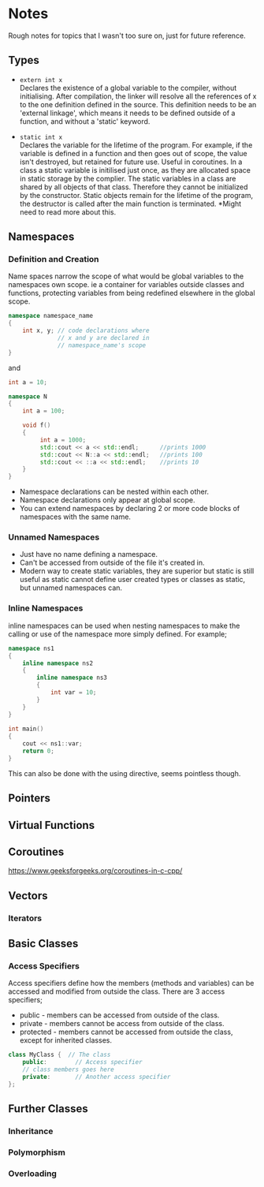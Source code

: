 # Notes

Rough notes for topics that I wasn't too sure on, just for future reference.

## Types

- ```extern int x```    
Declares the existence of a global variable to the compiler, without initialising. After compilation, the linker will resolve all the references of x to the one definition defined in the source. This definition needs to be an 'external linkage', which means it needs to be defined outside of a function, and without a 'static' keyword.

- ```static int x```    
Declares the variable for the lifetime of the program.
For example, if the variable is defined in a function and then goes out of scope, the value isn't destroyed, but retained for future use. Useful in coroutines.
In a class a static variable is initilised just once, as they are allocated space in static storage by the complier. The static variables in a class are shared by all objects of that class. Therefore they cannot be initialized by the constructor.
Static objects remain for the lifetime of the program, the destructor is called after the main function is terminated.
*Might need to read more about this.

## Namespaces

### Definition and Creation

Name spaces narrow the scope of what would be global variables to the namespaces own scope. ie a container for variables outside classes and functions, protecting variables from being redefined elsewhere in the global scope.

```cpp
namespace namespace_name 
{
    int x, y; // code declarations where 
              // x and y are declared in 
              // namespace_name's scope
}
```

and

```cpp
int a = 10;

namespace N
{
    int a = 100;

    void f()
    {
         int a = 1000;
         std::cout << a << std::endl;      //prints 1000
         std::cout << N::a << std::endl;   //prints 100 
         std::cout << ::a << std::endl;    //prints 10
    }
}
```

- Namespace declarations can be nested within each other.
- Namespace declarations only appear at global scope.
- You can extend namespaces by declaring 2 or more code blocks of namespaces with the same name.

### Unnamed Namespaces

- Just have no name defining a namespace.
- Can't be accessed from outside of the file it's created in.
- Modern way to create static variables, they are superior but static is still useful as static cannot define user created types or classes as static, but unnamed namespaces can.

### Inline Namespaces

inline namespaces can be used when nesting namespaces to make the calling or use of the namespace more simply defined. For example;

``` cpp
namespace ns1
{
    inline namespace ns2
    {
        inline namespace ns3
        {
            int var = 10;
        }
    }
}
  
int main()
{
    cout << ns1::var;
    return 0;
}
```
This can also be done with the using directive, seems pointless though.
## Pointers

## Virtual Functions

## Coroutines

https://www.geeksforgeeks.org/coroutines-in-c-cpp/

## Vectors

### Iterators

## Basic Classes

### Access Specifiers

Access specifiers define how the members (methods and variables) can be accessed and modified from outside the class. There are 3 access specifiers;

- public - members can be accessed from outside of the class.
- private - members cannot be access from outside of the class.
- protected - members cannot be accessed from outside the class, except for inherited classes.

``` cpp
class MyClass {  // The class
    public:        // Access specifier
    // class members goes here
    private:       // Another access specifier 
};
```

## Further Classes

### Inheritance

### Polymorphism

### Overloading